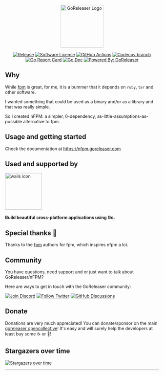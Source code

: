 <p align="center">
  <img alt="GoReleaser Logo" src="https://becker.software/nfpm.png" height="140" />
  <p align="center">
    <a href="https://github.com/goreleaser/nfpm/releases/latest"><img alt="Release" src="https://img.shields.io/github/release/goreleaser/nfpm.svg?style=for-the-badge"></a>
    <a href="/LICENSE.md"><img alt="Software License" src="https://img.shields.io/badge/license-MIT-brightgreen.svg?style=for-the-badge"></a>
    <a href="https://github.com/goreleaser/nfpm/actions?workflow=build"><img alt="GitHub Actions" src="https://img.shields.io/github/actions/workflow/status/goreleaser/nfpm/build.yml?style=for-the-badge&branch=main"></a>
    <a href="https://codecov.io/gh/goreleaser/nfpm"><img alt="Codecov branch" src="https://img.shields.io/codecov/c/github/goreleaser/nfpm/main.svg?style=for-the-badge"></a>
    <a href="https://goreportcard.com/report/github.com/goreleaser/nfpm"><img alt="Go Report Card" src="https://goreportcard.com/badge/github.com/goreleaser/nfpm?style=for-the-badge"></a>
    <a href="https://pkg.go.dev/github.com/goreleaser/nfpm/v2"><img alt="Go Doc" src="https://img.shields.io/badge/godoc-reference-blue.svg?style=for-the-badge"></a>
    <a href="https://github.com/goreleaser"><img alt="Powered By: GoReleaser" src="https://img.shields.io/badge/powered%20by-goreleaser-green.svg?style=for-the-badge"></a>
  </p>
</p>

## Why

While [fpm][] is great, for me, it is a bummer that it depends on `ruby`, `tar`
and other software.

I wanted something that could be used as a binary and/or as a library and that
was really simple.

So I created nFPM: a simpler, 0-dependency, as-little-assumptions-as-possible alternative to fpm.

## Usage and getting started

Check the documentation at https://nfpm.goreleaser.com

## Used and supported by

<p>
  <a href="https://wails.io">
    <img src="https://github.com/user-attachments/assets/e55bbae4-9551-49f1-92ea-ea9223b91fc0" width="120px" alt="wails icon" />
  </a>
  <br/>
  <br/>
  <b>Build beautiful cross-platform applications using Go.</b>
  <br/>
</p>

## Special thanks 🙏

Thanks to the [fpm][] authors for fpm, which inspires nfpm a lot.

## Community

You have questions, need support and or just want to talk about GoReleaser/nFPM?

Here are ways to get in touch with the GoReleaser community:

[![Join Discord](https://img.shields.io/badge/Join_our_Discord_server-5865F2?style=for-the-badge&logo=discord&logoColor=white)](https://discord.gg/RGEBtg8vQ6)
[![Follow Twitter](https://img.shields.io/badge/follow_on_twitter-1DA1F2?style=for-the-badge&logo=twitter&logoColor=white)](https://twitter.com/goreleaser)
[![GitHub Discussions](https://img.shields.io/badge/GITHUB_DISCUSSION-181717?style=for-the-badge&logo=github&logoColor=white)](https://github.com/goreleaser/nfpm/discussions)

## Donate

Donations are very much appreciated! You can donate/sponsor on the main
[goreleaser opencollective](https://opencollective.com/goreleaser)! It's
easy and will surely help the developers at least buy some ☕️ or 🍺!

## Stargazers over time

[![Stargazers over time](https://starchart.cc/goreleaser/nfpm.svg?variant=adaptive)](https://starchart.cc/goreleaser/nfpm)

---

[fpm]: https://github.com/jordansissel/fpm
